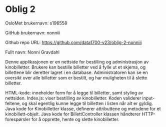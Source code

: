 Oblig 2
=======
OsloMet brukernavn: s196558

GitHub brukernavn: nonniii

Github repo URL: https://github.com/data1700-v23/oblig-2-nonniii

Fullt navn: Nonni Gravdahl

Denne applikasjonen er en nettside for bestilling og
administrasjon av kinobilletter. 
Brukere kan bestille billetter ved å fylle ut 
et skjema, og billettene blir deretter lagret 
i en database. 
Administratoren kan se en oversikt over
alle billetter som er bestilt, og har 
muligheten til å slette billetter. 
 

HTML-kode: inneholder form for å legge til
billetter, samt styling av nettsiden.
Index.js: viser bestilling av kinobilletter.
Koden validerer input-feltene, og skal egentlig
kunne legge til billetten i listen når alt
er gyldig.
Java kode for Kinobilletter klasse, definerer attributtene og metodene for
et kinobillett-objelt.
Java kode for BillettController klassen håndterer HTTP-forespørsler for
å opprette, hente og slette kinobilletter.
